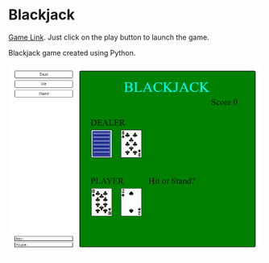 Blackjack
=========  

[Game Link](https://py2.codeskulptor.org/#user40_jnSBnwnpcO_20.py). Just click on the play button to launch the game.  

Blackjack game created using Python.  

![Main Page](./assets/main_page.png)  